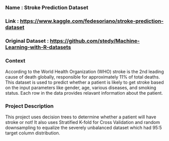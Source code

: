 ### Name : Stroke Prediction Dataset
### Link : https://www.kaggle.com/fedesoriano/stroke-prediction-dataset
### Original Dataset : https://github.com/stedy/Machine-Learning-with-R-datasets

### Context

According to the World Health Organization (WHO) stroke is the 2nd leading cause of death globally, responsible for approximately 11% of total deaths.
This dataset is used to predict whether a patient is likely to get stroke based on the input parameters like gender, age, various diseases, and smoking status. Each row in the data provides relavant information about the patient.

### Project Description
This project uses decision trees to determine whether a patient will have stroke or not! It also uses Stratified K-fold for Cross Validation and random downsampling to equalize the severely unbalanced dataset which had 95:5 target column distribution.
